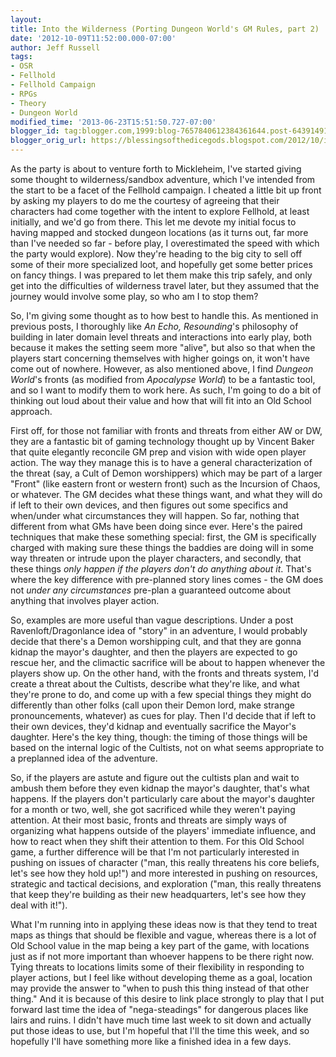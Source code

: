 ```yaml
---
layout:  
title: Into the Wilderness (Porting Dungeon World's GM Rules, part 2) 
date: '2012-10-09T11:52:00.000-07:00' 
author: Jeff Russell 
tags:
- OSR
- Fellhold
- Fellhold Campaign
- RPGs
- Theory
- Dungeon World
modified_time: '2013-06-23T15:51:50.727-07:00' 
blogger_id: tag:blogger.com,1999:blog-7657840612384361644.post-6439149123199827710 
blogger_orig_url: https://blessingsofthedicegods.blogspot.com/2012/10/into-wilderness-porting-dungeon-world.html
---  
```


As the party is about to venture forth to Mickleheim, I've started giving some thought to wilderness/sandbox adventure, which I've intended from the start to be a facet of the Fellhold campaign. I cheated a little bit up front by asking my players to do me the courtesy of agreeing that their characters had come together with the intent to explore Fellhold, at least initially, and we'd go from there. This let me devote my initial focus to having mapped and stocked dungeon locations (as it turns out, far more than I've needed so far - before play, I overestimated the speed with which the party would explore). Now they're heading to the big city to sell off some of their more specialized loot, and hopefully get some better prices on fancy things. I was prepared to let them make this trip safely, and only get into the difficulties of wilderness travel later, but they assumed that the journey would involve some play, so who am I to stop them?  
  
So, I'm giving some thought as to how best to handle this. As mentioned in previous posts, I thoroughly like *An Echo, Resounding*'s philosophy of building in later domain level threats and interactions into early play, both because it makes the setting seem more "alive", but also so that when the players start concerning themselves with higher goings on, it won't have come out of nowhere. However, as also mentioned above, I find *Dungeon World*'s fronts (as modified from *Apocalypse World*) to be a fantastic tool, and so I want to modify them to work here. As such, I'm going to do a bit of thinking out loud about their value and how that will fit into an Old School approach.  
  
First off, for those not familiar with fronts and threats from either AW or DW, they are a fantastic bit of gaming technology thought up by Vincent Baker that quite elegantly reconcile GM prep and vision with wide open player action. The way they manage this is to have a general characterization of the threat (say, a Cult of Demon worshippers) which may be part of a larger "Front" (like eastern front or western front) such as the Incursion of Chaos, or whatever. The GM decides what these things want, and what they will do if left to their own devices, and then figures out some specifics and when/under what circumstances they will happen. So far, nothing that different from what GMs have been doing since ever. Here's the paired techniques that make these something special: first, the GM is specifically charged with making sure these things the baddies are doing will in some way threaten or intrude upon the player characters, and secondly, that these things *only happen if the players don't do anything about it*. That's where the key difference with pre-planned story lines comes - the GM does not *under any circumstances* pre-plan a guaranteed outcome about anything that involves player action.  
  
So, examples are more useful than vague descriptions. Under a post Ravenloft/Dragonlance idea of "story" in an adventure, I would probably decide that there's a Demon worshipping cult, and that they are gonna kidnap the mayor's daughter, and then the players are expected to go rescue her, and the climactic sacrifice will be about to happen whenever the players show up. On the other hand, with the fronts and threats system, I'd create a threat about the Cultists, describe what they're like, and what they're prone to do, and come up with a few special things they might do differently than other folks (call upon their Demon lord, make strange pronouncements, whatever) as cues for play. Then I'd decide that if left to their own devices, they'd kidnap and eventually sacrifice the Mayor's daughter. Here's the key thing, though: the timing of those things will be based on the internal logic of the Cultists, not on what seems appropriate to a preplanned idea of the adventure.  
  
So, if the players are astute and figure out the cultists plan and wait to ambush them before they even kidnap the mayor's daughter, that's what happens. If the players don't particularly care about the mayor's daughter for a month or two, well, she got sacrificed while they weren't paying attention. At their most basic, fronts and threats are simply ways of organizing what happens outside of the players' immediate influence, and how to react when they shift their attention to them. For this Old School game, a further difference will be that I'm not particularly interested in pushing on issues of character ("man, this really threatens his core beliefs, let's see how they hold up!") and more interested in pushing on resources, strategic and tactical decisions, and exploration ("man, this really threatens that keep they're building as their new headquarters, let's see how they deal with it!").  
  
What I'm running into in applying these ideas now is that they tend to treat maps as things that should be flexible and vague, whereas there is a lot of Old School value in the map being a key part of the game, with locations just as if not more important than whoever happens to be there right now. Tying threats to locations limits some of their flexibility in responding to player actions, but I feel like without developing theme as a goal, location may provide the answer to "when to push this thing instead of that other thing." And it is because of this desire to link place strongly to play that I put forward last time the idea of "nega-steadings" for dangerous places like lairs and ruins. I didn't have much time last week to sit down and actually put those ideas to use, but I'm hopeful that I'll the time this week, and so hopefully I'll have something more like a finished idea in a few days. 
